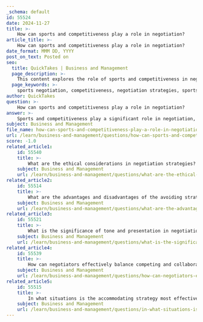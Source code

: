 ```yaml
---
_schema: default
id: 55524
date: 2024-11-27
title: >-
    How can sports and competitiveness play a role in negotiation?
article_title: >-
    How can sports and competitiveness play a role in negotiation?
date_format: MMM DD, YYYY
post_on_text: Posted on
seo:
  title: QuickTakes | Business and Management
  page_description: >-
    This content explores the role of sports and competitiveness in negotiation, highlighting key dynamics such as high-stakes environments, the influence of agents, and various negotiation strategies related to power and cooperation.
  page_keywords: >-
    sports negotiation, competitiveness, negotiation strategies, sports management, player contracts, agents, power dynamics, cooperative strategies, competitive strategies, negotiation outcomes, cultural influences
author: QuickTakes
question: >-
    How can sports and competitiveness play a role in negotiation?
answer: >-
    Sports and competitiveness play a significant role in negotiation, particularly in the context of sports management and contract negotiations. Here are several key aspects of how these elements interact:\n\n1. **High-Stakes Environment**: In sports, negotiations often occur in high-pressure situations where the stakes are substantial. This can include player contracts, endorsements, and team agreements. The competitive nature of sports amplifies the importance of negotiation skills, as the outcomes can define careers, team dynamics, and even the financial health of leagues.\n\n2. **Role of Agents**: Agents are crucial in sports negotiations, representing athletes and negotiating contracts on their behalf. They bring industry knowledge and negotiation expertise, which is essential in a competitive environment. Agents must navigate the power dynamics at play, understanding both the market value of their clients and the interests of the teams or sponsors involved.\n\n3. **Competitive vs. Cooperative Strategies**: Negotiators in sports may adopt either competitive or cooperative strategies. A competitive strategy often involves a win-lose mentality, where one party seeks to gain the upper hand over the other. This can lead to a more aggressive negotiation style, which may be necessary in a competitive sports environment. Conversely, cooperative strategies can lead to mutually beneficial outcomes, especially when long-term relationships are at stake.\n\n4. **Impact of Competition on Negotiation Dynamics**: The level of competition can significantly influence negotiation outcomes. When negotiators perceive a competitive threat, they may resort to more aggressive tactics, which can escalate conflicts and lead to impasses. On the other hand, a collaborative approach can foster better relationships and more favorable outcomes for all parties involved.\n\n5. **Power Dynamics**: Power and status are central to negotiations in sports. Those with more power (e.g., established teams or high-profile athletes) may prefer collaborative strategies, while those with less power may lean towards competitive strategies. Understanding these dynamics is crucial for effective negotiation.\n\n6. **Cultural and Situational Influences**: The cultural context and situational factors also play a role in how competitiveness is expressed in negotiations. Different cultures may have varying approaches to competition and cooperation, which can affect negotiation styles and outcomes.\n\nIn summary, sports and competitiveness are intertwined with negotiation strategies, influencing how parties approach discussions, the tactics they employ, and the ultimate outcomes of their negotiations. Understanding these dynamics is essential for anyone involved in sports management or related fields.
subject: Business and Management
file_name: how-can-sports-and-competitiveness-play-a-role-in-negotiation.md
url: /learn/business-and-management/questions/how-can-sports-and-competitiveness-play-a-role-in-negotiation
score: -1.0
related_article1:
    id: 55540
    title: >-
        What are the ethical considerations in negotiation strategies?
    subject: Business and Management
    url: /learn/business-and-management/questions/what-are-the-ethical-considerations-in-negotiation-strategies
related_article2:
    id: 55514
    title: >-
        What are the advantages and disadvantages of the avoiding strategy?
    subject: Business and Management
    url: /learn/business-and-management/questions/what-are-the-advantages-and-disadvantages-of-the-avoiding-strategy
related_article3:
    id: 55521
    title: >-
        What is the significance of tone and presentation in negotiations?
    subject: Business and Management
    url: /learn/business-and-management/questions/what-is-the-significance-of-tone-and-presentation-in-negotiations
related_article4:
    id: 55539
    title: >-
        How can negotiators effectively balance competing and collaborating strategies?
    subject: Business and Management
    url: /learn/business-and-management/questions/how-can-negotiators-effectively-balance-competing-and-collaborating-strategies
related_article5:
    id: 55515
    title: >-
        In what situations is the accommodating strategy most effective?
    subject: Business and Management
    url: /learn/business-and-management/questions/in-what-situations-is-the-accommodating-strategy-most-effective
---
```


&nbsp;
